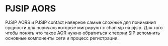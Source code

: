 # PJSIP AORS

PJSIP AORS и PJSIP contact наверное самые сложные для понимания сущности для новичков которые мигрируют с chan sip на pjsip. Для того чтобы понять что такое AOR нужно обратиться к теории SIP вспомнить основные компоненты сети и процесс регистрации.

